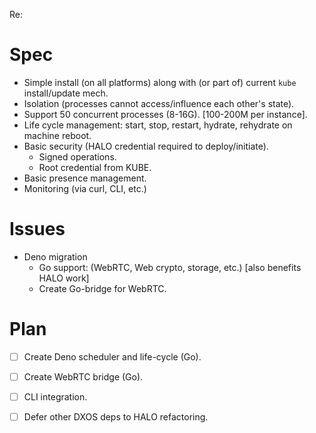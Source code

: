 Re: 

# Spec
- Simple install (on all platforms) along with (or part of) current `kube` install/update mech.
- Isolation (processes cannot access/influence each other's state).
- Support 50 concurrent processes (8-16G). [100-200M per instance].
- Life cycle management: start, stop, restart, hydrate, rehydrate on machine reboot.
- Basic security (HALO credential required to deploy/initiate).
  - Signed operations.
  - Root credential from KUBE.
- Basic presence management.
- Monitoring (via curl, CLI, etc.)

# Issues
- Deno migration
  - Go support: (WebRTC, Web crypto, storage, etc.) [also benefits HALO work]
  - Create Go-bridge for WebRTC.

# Plan
- [ ] Create Deno scheduler and life-cycle (Go).
- [ ] Create WebRTC bridge (Go).
- [ ] CLI integration.
- [ ] Defer other DXOS deps to HALO refactoring.

